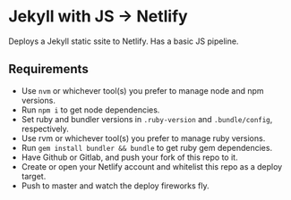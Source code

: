 # Jekyll with JS -> Netlify

Deploys a Jekyll static ssite to Netlify. Has a basic JS pipeline.

## Requirements

- Use `nvm` or whichever tool(s) you prefer to manage node and npm versions.
- Run `npm i` to get node dependencies.
- Set ruby and bundler versions in `.ruby-version` and `.bundle/config`, respectively.
- Use rvm or whichever tool(s) you prefer to manage ruby versions.
- Run `gem install bundler && bundle` to get ruby gem dependencies.
- Have Github or Gitlab, and push your fork of this repo to it.
- Create or open your Netlify account and whitelist this repo as a deploy target.
- Push to master and watch the deploy fireworks fly.
